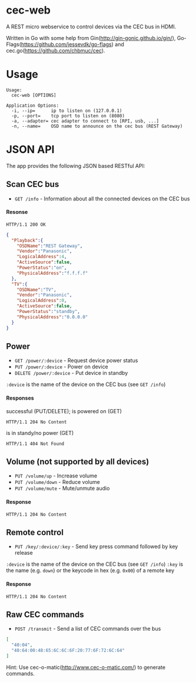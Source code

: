 cec-web
=======

A REST micro webservice to control devices via the CEC bus in HDMI.

Written in Go with some help from Gin(http://gin-gonic.github.io/gin/), Go-Flags(https://github.com/jessevdk/go-flags) and cec.go(https://github.com/chbmuc/cec).

Usage
=====

    Usage:
      cec-web [OPTIONS]
    
    Application Options:
      -i, --ip=      ip to listen on (127.0.0.1)
      -p, --port=    tcp port to listen on (8080)
      -a, --adapter= cec adapter to connect to [RPI, usb, ...]
      -n, --name=    OSD name to announce on the cec bus (REST Gateway)


JSON API
========

The app provides the following JSON based RESTful API:

## Scan CEC bus

* ``GET /info`` - Information about all the connected devices on the CEC bus

#### Resonse

    HTTP/1.1 200 OK

```json
{
  "Playback":{
    "OSDName":"REST Gateway",
    "Vendor":"Panasonic",
    "LogicalAddress":4,
    "ActiveSource":false,
    "PowerStatus":"on",
    "PhysicalAddress":"f.f.f.f"
  },
  "TV":{
    "OSDName":"TV",
    "Vendor":"Panasonic",
    "LogicalAddress":0,
    "ActiveSource":false,
    "PowerStatus":"standby",
    "PhysicalAddress":"0.0.0.0"
  }
}
```
    
## Power

* ``GET /power/:device`` - Request device power status
* ``PUT /power/:device`` - Power on device
* ``DELETE /power/:device`` - Put device in standby

``:device`` is the name of the device on the CEC bus (see ``GET /info``)

#### Responses

successful (PUT/DELETE); is powered on (GET)

    HTTP/1.1 204 No Content

is in standy/no power (GET)

    HTTP/1.1 404 Not Found


## Volume (not supported by all devices)

* ``PUT /volume/up`` - Increase volume
* ``PUT /volume/down`` - Reduce volume
* ``PUT /volume/mute`` - Mute/unmute audio

#### Response

    HTTP/1.1 204 No Content

## Remote control

* ``PUT /key/:device/:key`` - Send key press command followed by key release

``:device`` is the name of the device on the CEC bus (see ``GET /info``)
``:key`` is the name (e.g. ``down``) or the keycode in hex (e.g. ``0x00``) of a remote key

#### Response

    HTTP/1.1 204 No Content

## Raw CEC commands

* ``POST /transmit`` - Send a list of CEC commands over the bus

```json
[
  "40:04",
  "40:64:00:48:65:6C:6C:6F:20:77:6F:72:6C:64"
]
```

Hint: Use cec-o-matic(http://www.cec-o-matic.com/) to generate commands.
